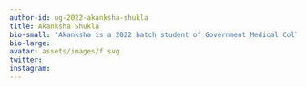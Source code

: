 ```yaml
---
author-id: ug-2022-akanksha-shukla
title: Akanksha Shukla
bio-small: "Akanksha is a 2022 batch student of Government Medical College, Ratlam."
bio-large: 
avatar: assets/images/f.svg
twitter:
instagram:
---
```

